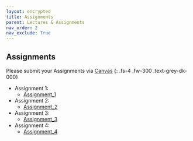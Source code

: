 ```yaml
---
layout: encrypted
title: Assignments
parent: Lectures & Assignments
nav_order: 2
nav_exclude: True
---
```



## Assignments
Please submit your Assignments via [Canvas](https://canvas.uw.edu/courses/1353510)
{: .fs-4 .fw-300 .text-grey-dk-000}

*	Assignment 1:
	* <a href="{{ site.baseurl }}/Files/Assignments/Assignment_1.pdf"><i class='fa fa-file-pdf-o'></i> Assignment_1</a>
*	Assignment 2:
	* <a href="{{ site.baseurl }}/Files/Assignments/Assignment_2.pdf"><i class='fa fa-file-pdf-o'></i> Assignment_2</a>
*	Assignment 3:
	* <a href="{{ site.baseurl }}/Files/assignments/Assignment_3.pdf"><i class='fa fa-file-pdf-o'></i> Assignment_3</a>
*	Assignment 4:
	* <a href="{{ site.baseurl }}/Files/Assignments/Assignment_4.pdf"><i class='fa fa-file-pdf-o'></i> Assignment_4</a>

